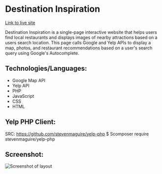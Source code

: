 # Destination Inspiration

[Link to live site](http://susanboratynska.com/destination-inspiration)

Destination Inspiration is a single-page interactive website that helps users find local restaurants and displays images of nearby attractions based on a users search location. This page calls Google and Yelp APIs to display a map, photos, and restaurant recommendations based on a user's search query using Google's Autocomplete. 


## Technologies/Languages:
* Google Map API
* Yelp API
* PHP
* JavaScript
* CSS
* HTML


## Yelp PHP Client:
SRC: https://github.com/stevenmaguire/yelp-php
$ Scomposer require stevenmaguire/yelp-php


## Screenshot:
![Screenshot of layout](Layout_DestinationInspiration.png)

